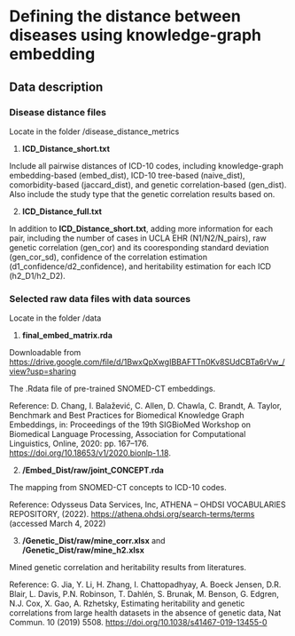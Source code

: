 # Defining the distance between diseases using knowledge-graph embedding

## Data description
### Disease distance files
Locate in the folder /disease_distance_metrics

1. **ICD_Distance_short.txt**

Include all pairwise distances of ICD-10 codes, including knowledge-graph embedding-based (embed_dist), ICD-10 tree-based (naive_dist), comorbidity-based (jaccard_dist), and genetic correlation-based (gen_dist). Also include the study type that the genetic correlation results based on.

2. **ICD_Distance_full.txt**

In addition to **ICD_Distance_short.txt**, adding more information for each pair, including the number of cases in UCLA EHR (N1/N2/N_pairs), raw genetic correlation (gen_cor) and its cooresponding standard deviation (gen_cor_sd), confidence of the correlation estimation (d1_confidence/d2_confidence), and heritability estimation for each ICD (h2_D1/h2_D2).


### Selected raw data files with data sources
Locate in the folder /data

1. **final_embed_matrix.rda**

Downloadable from https://drive.google.com/file/d/1BwxQpXwgIBBAFTTn0Kv8SUdCBTa6rVw_/view?usp=sharing

The .Rdata file of pre-trained SNOMED-CT embeddings. 

Reference: D. Chang, I. Balažević, C. Allen, D. Chawla, C. Brandt, A. Taylor, Benchmark and Best Practices for Biomedical Knowledge Graph Embeddings, in: Proceedings of the 19th SIGBioMed Workshop on Biomedical Language Processing, Association for Computational Linguistics, Online, 2020: pp. 167–176. https://doi.org/10.18653/v1/2020.bionlp-1.18.

2. **/Embed_Dist/raw/joint_CONCEPT.rda**

The mapping from SNOMED-CT concepts to ICD-10 codes.

Reference: Odysseus Data Services, Inc, ATHENA – OHDSI VOCABULARIES REPOSITORY, (2022). https://athena.ohdsi.org/search-terms/terms (accessed March 4, 2022)


3. **/Genetic_Dist/raw/mine_corr.xlsx** and **/Genetic_Dist/raw/mine_h2.xlsx**

Mined genetic correlation and heritability results from literatures.

Reference: G. Jia, Y. Li, H. Zhang, I. Chattopadhyay, A. Boeck Jensen, D.R. Blair, L. Davis, P.N. Robinson, T. Dahlén, S. Brunak, M. Benson, G. Edgren, N.J. Cox, X. Gao, A. Rzhetsky, Estimating heritability and genetic correlations from large health datasets in the absence of genetic data, Nat Commun. 10 (2019) 5508. https://doi.org/10.1038/s41467-019-13455-0

